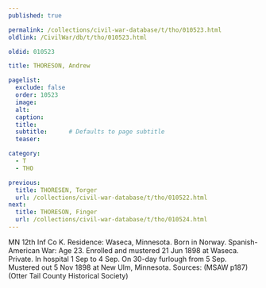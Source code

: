 ```yaml
---
published: true

permalink: /collections/civil-war-database/t/tho/010523.html
oldlink: /CivilWar/db/t/tho/010523.html

oldid: 010523

title: THORESON, Andrew

pagelist:
  exclude: false
  order: 10523
  image: 
  alt:
  caption:
  title:
  subtitle:      # Defaults to page subtitle
  teaser:

category: 
  - T 
  - THO

previous:
  title: THORESEN, Torger
  url: /collections/civil-war-database/t/tho/010522.html  
next:
  title: THORESON, Finger
  url: /collections/civil-war-database/t/tho/010524.html   
---
```

MN 12th Inf Co K. Residence: Waseca, Minnesota. Born in Norway. Spanish-American War: Age 23. Enrolled and mustered 21 Jun 1898 at Waseca. Private. In hospital 1 Sep to 4 Sep. On 30-day furlough from 5 Sep. Mustered out 5 Nov 1898 at New Ulm, Minnesota. Sources: (MSAW p187) (Otter Tail County Historical Society)